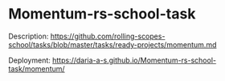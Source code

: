 # Momentum-rs-school-task

Description: https://github.com/rolling-scopes-school/tasks/blob/master/tasks/ready-projects/momentum.md

Deployment: https://daria-a-s.github.io/Momentum-rs-school-task/momentum/
